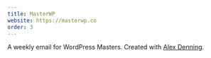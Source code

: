 ```yaml
---
title: MasterWP
website: https://masterwp.co
order: 3
---
```

A weekly email for WordPress Masters. Created with <a href="https://alexdenning.com">Alex Denning</a>.
